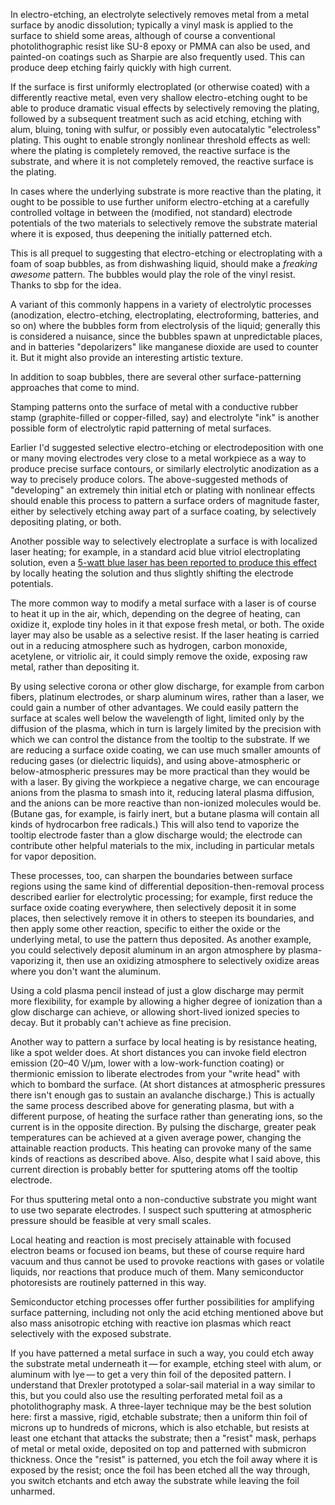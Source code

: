 In electro-etching, an electrolyte selectively removes metal from a
metal surface by anodic dissolution; typically a vinyl mask is applied
to the surface to shield some areas, although of course a conventional
photolithographic resist like SU-8 epoxy or PMMA can also be used, and
painted-on coatings such as Sharpie are also frequently used.  This
can produce deep etching fairly quickly with high current.

If the surface is first uniformly electroplated (or otherwise coated)
with a differently reactive metal, even very shallow electro-etching
ought to be able to produce dramatic visual effects by selectively
removing the plating, followed by a subsequent treatment such as acid
etching, etching with alum, bluing, toning with sulfur, or possibly
even autocatalytic "electroless" plating.  This ought to enable
strongly nonlinear threshold effects as well: where the plating is
completely removed, the reactive surface is the substrate, and where
it is not completely removed, the reactive surface is the plating.

In cases where the underlying substrate is more reactive than the
plating, it ought to be possible to use further uniform
electro-etching at a carefully controlled voltage in between the
(modified, not standard) electrode potentials of the two materials to
selectively remove the substrate material where it is exposed, thus
deepening the initially patterned etch.

This is all prequel to suggesting that electro-etching or
electroplating with a foam of soap bubbles, as from dishwashing
liquid, should make a *freaking awesome* pattern.  The bubbles would
play the role of the vinyl resist.  Thanks to sbp for the idea.

A variant of this commonly happens in a variety of electrolytic
processes (anodization, electro-etching, electroplating,
electroforming, batteries, and so on) where the bubbles form from
electrolysis of the liquid; generally this is considered a nuisance,
since the bubbles spawn at unpredictable places, and in batteries
"depolarizers" like manganese dioxide are used to counter it.  But it
might also provide an interesting artistic texture.

In addition to soap bubbles, there are several other
surface-patterning approaches that come to mind.

Stamping patterns onto the surface of metal with a conductive rubber
stamp (graphite-filled or copper-filled, say) and electrolyte "ink" is
another possible form of electrolytic rapid patterning of metal
surfaces.

Earlier I'd suggested selective electro-etching or electrodeposition
with one or many moving electrodes very close to a metal workpiece as
a way to produce precise surface contours, or similarly electrolytic
anodization as a way to precisely produce colors.  The above-suggested
methods of "developing" an extremely thin initial etch or plating with
nonlinear effects should enable this process to pattern a surface
orders of magnitude faster, either by selectively etching away part of
a surface coating, by selectively depositing plating, or both.

Another possible way to selectively electroplate a surface is with
localized laser heating; for example, in a standard acid blue vitriol
electroplating solution, even a [5-watt blue laser has been reported
to produce this effect][0] by locally heating the solution and thus
slightly shifting the electrode potentials.

[0]: https://www.youtube.com/watch?v=w3jV58_Vv24 "02020-11-09 video by 'Breaking Taps' citing Al‐Sufi, A. K., et al. 'Laser induced copper plating.' Journal of Applied Physics 54.6 (1983): 3629-3631."

The more common way to modify a metal surface with a laser is of
course to heat it up in the air, which, depending on the degree of
heating, can oxidize it, explode tiny holes in it that expose fresh
metal, or both.  The oxide layer may also be usable as a selective
resist.  If the laser heating is carried out in a reducing atmosphere
such as hydrogen, carbon monoxide, acetylene, or vitriolic air, it
could simply remove the oxide, exposing raw metal, rather than
depositing it.

By using selective corona or other glow discharge, for example from
carbon fibers, platinum electrodes, or sharp aluminum wires, rather
than a laser, we could gain a number of other advantages.  We could
easily pattern the surface at scales well below the wavelength of
light, limited only by the diffusion of the plasma, which in turn is
largely limited by the precision with which we can control the
distance from the tooltip to the substrate.  If we are reducing a
surface oxide coating, we can use much smaller amounts of reducing
gases (or dielectric liquids), and using above-atmospheric or
below-atmospheric pressures may be more practical than they would be
with a laser.  By giving the workpiece a negative charge, we can
encourage anions from the plasma to smash into it, reducing lateral
plasma diffusion, and the anions can be more reactive than non-ionized
molecules would be.  (Butane gas, for example, is fairly inert, but a
butane plasma will contain all kinds of hydrocarbon free radicals.)
This will also tend to vaporize the tooltip electrode faster than a
glow discharge would; the electrode can contribute other helpful
materials to the mix, including in particular metals for vapor
deposition.

These processes, too, can sharpen the boundaries between surface
regions using the same kind of differential deposition-then-removal
process described earlier for electrolytic processing; for example,
first reduce the surface oxide coating everywhere, then selectively
deposit it in some places, then selectively remove it in others to
steepen its boundaries, and then apply some other reaction, specific
to either the oxide or the underlying metal, to use the pattern thus
deposited.  As another example, you could selectively deposit aluminum
in an argon atmosphere by plasma-vaporizing it, then use an oxidizing
atmosphere to selectively oxidize areas where you don't want the
aluminum.

Using a cold plasma pencil instead of just a glow discharge may permit
more flexibility, for example by allowing a higher degree of
ionization than a glow discharge can achieve, or allowing short-lived
ionized species to decay.  But it probably can't achieve as fine
precision.

Another way to pattern a surface by local heating is by resistance
heating, like a spot welder does.  At short distances you can invoke
field electron emission (20–40 V/μm, lower with a low-work-function
coating) or thermionic emission to liberate electrodes from your
"write head" with which to bombard the surface.  (At short distances
at atmospheric pressures there isn't enough gas to sustain an
avalanche discharge.)  This is actually the same process described
above for generating plasma, but with a different purpose, of heating
the surface rather than generating ions, so the current is in the
opposite direction.  By pulsing the discharge, greater peak
temperatures can be achieved at a given average power, changing the
attainable reaction products.  This heating can provoke many of the
same kinds of reactions as described above.  Also, despite what I said
above, this current direction is probably better for sputtering atoms
off the tooltip electrode.

For thus sputtering metal onto a non-conductive substrate you might
want to use two separate electrodes.  I suspect such sputtering at
atmospheric pressure should be feasible at very small scales.

Local heating and reaction is most precisely attainable with focused
electron beams or focused ion beams, but these of course require hard
vacuum and thus cannot be used to provoke reactions with gases or
volatile liquids, nor reactions that produce much of them.  Many
semiconductor photoresists are routinely patterned in this way.

Semiconductor etching processes offer further possibilities for
amplifying surface patterning, including not only the acid etching
mentioned above but also mass anisotropic etching with reactive ion
plasmas which react selectively with the exposed substrate.

If you have patterned a metal surface in such a way, you could etch
away the substrate metal underneath it — for example, etching steel
with alum, or aluminum with lye — to get a very thin foil of the
deposited pattern.  I understand that Drexler prototyped a solar-sail
material in a way similar to this, but you could also use the
resulting perforated metal foil as a photolithography mask.  A
three-layer technique may be the best solution here: first a massive,
rigid, etchable substrate; then a uniform thin foil of microns up to
hundreds of microns, which is also etchable, but resists at least one
etchant that attacks the substrate; then a "resist" mask, perhaps of
metal or metal oxide, deposited on top and patterned with submicron
thickness.  Once the "resist" is patterned, you etch the foil away
where it is exposed by the resist; once the foil has been etched all
the way through, you switch etchants and etch away the substrate while
leaving the foil unharmed.

